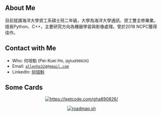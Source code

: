 <!--
**gha890826/gha890826** is a ✨ _special_ ✨ repository because its `README.md` (this file) appears on your GitHub profile.

Here are some ideas to get you started:

- 🔭 I’m currently working on ...
- 🌱 I’m currently learning ...
- 👯 I’m looking to collaborate on ...
- 🤔 I’m looking for help with ...
- 💬 Ask me about ...
- 📫 How to reach me: ...
- 😄 Pronouns: ...
- ⚡ Fun fact: ...
-->

## About Me

目前就讀海洋大學資工系碩士班二年級，大學為海洋大學通訊、資工雙主修畢業。擅長Python、C++，主要研究方向為機器學習與影像處理。曾於2018 NCPC獲得佳作。

## Contact with Me

- Who: 何培魁 (Pei-Kuei Ho, `@gha890826`)
- Email: [`allenho324@gmail.com`](mailto:allenho324@gmail.com)
- LinkedIn: [何培魁](https://www.linkedin.com/in/gha890826/)

## Some Cards

<p align="center">
	<a href="https://leetcode.com/gha890826/" target="_blank"><img src="https://leetcode.card.workers.dev/gha890826?theme=auto&font=baloo&extension=null" alt="https://leetcode.com/gha890826/"></a>
	<!-- by tool https://leetcode.card.workers.dev/ -->
</p>
<p align="center">
	<a href="https://roadmap.sh" target="_blank"><img src="https://api.roadmap.sh/v1-badge/tall/6601d1210973993ed05ac664?variant=dark" alt="roadmap.sh"/></a>
	<!-- by https://roadmap.sh/ -->
</p>
